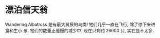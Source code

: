 # 漂泊信天翁

Wandering Albatross 是有最大翼展的鸟类! 牠们几乎一直在飞行, 除了停下来进食和生小
孩. 牠们的数量正缓慢的减少中. 现在只剩约 26000 只, 实在是不太多.
